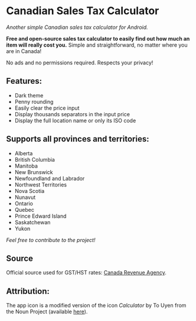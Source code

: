 # Canadian Sales Tax Calculator
*Another simple Canadian sales tax calculator for Android.*

**Free and open-source sales tax calculator to easily find out how much an item will really cost you.** Simple and straightforward, no matter where you are in Canada!

No ads and no permissions required. Respects your privacy!

## Features:
- Dark theme
- Penny rounding
- Easily clear the price input
- Display thousands separators in the input price
- Display the full location name or only its ISO code

## Supports all provinces and territories:
- Alberta
- British Columbia
- Manitoba
- New Brunswick
- Newfoundland and Labrador
- Northwest Territories
- Nova Scotia
- Nunavut
- Ontario
- Quebec
- Prince Edward Island
- Saskatchewan
- Yukon

*Feel free to contribute to the project!*

## Source

Official source used for GST/HST rates: [Canada Revenue Agency](http://www.cra-arc.gc.ca/tx/bsnss/tpcs/gst-tps/rts-eng.html).

## Attribution:
The app icon is a modified version of the icon *Calculator* by To Uyen from the Noun Project (available [here](https://thenounproject.com/search/?q=calculator&i=670846)).